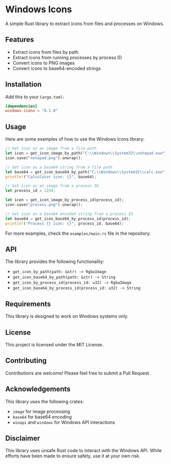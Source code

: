 # Windows Icons

A simple Rust library to extract icons from files and processes on Windows.

## Features

- Extract icons from files by path
- Extract icons from running processes by process ID
- Convert icons to PNG images
- Convert icons to base64-encoded strings

## Installation

Add this to your `Cargo.toml`:

```toml
[dependencies]
windows-icons = "0.1.0"
```

## Usage

Here are some examples of how to use the Windows Icons library:

```rust
// Get icon as an image from a file path
let icon = get_icon_image_by_path("C:\\Windows\\System32\\notepad.exe");
icon.save("notepad.png").unwrap();

// Get icon as a base64 string from a file path
let base64 = get_icon_base64_by_path("C:\\Windows\\System32\\calc.exe");
println!("Calculator icon: {}", base64);

// Get icon as an image from a process ID
let process_id = 1234;

let icon = get_icon_image_by_process_id(process_id);
icon.save("process.png").unwrap();

// Get icon as a base64 encoded string from a process ID
let base64 = get_icon_base64_by_process_id(process_id);
println!("Process {} icon: {}", process_id, base64);
```

For more examples, check the `examples/main.rs` file in the repository.

## API

The library provides the following functionality:

- `get_icon_by_path(path: &str) -> RgbaImage`
- `get_icon_base64_by_path(path: &str) -> String`
- `get_icon_by_process_id(process_id: u32) -> RgbaImage`
- `get_icon_base64_by_process_id(process_id: u32) -> String`

## Requirements

This library is designed to work on Windows systems only.

## License

This project is licensed under the MIT License.

## Contributing

Contributions are welcome! Please feel free to submit a Pull Request.

## Acknowledgements

This library uses the following crates:

- `image` for image processing
- `base64` for base64 encoding
- `winapi` and `windows` for Windows API interactions

## Disclaimer

This library uses unsafe Rust code to interact with the Windows API. While efforts have been made to ensure safety, use it at your own risk.
